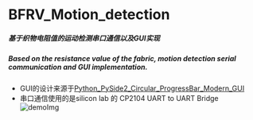 # BFRV_Motion_detection
##### 基于织物电阻值的运动检测串口通信以及GUI实现
##### Based on the resistance value of the fabric, motion detection serial communication and GUI implementation.
* GUI的设计来源于[Python_PySide2_Circular_ProgressBar_Modern_GUI](https://github.com/Wanderson-Magalhaes/Python_PySide2_Circular_ProgressBar_Modern_GUI)
* 串口通信使用的是silicon lab 的 CP2104 UART to UART Bridge
![demoImg](https://github.com/parsifal486/BFRV_Motion_detection/assets/94422432/81815696-be88-458c-ae82-785ec6e6a876)

